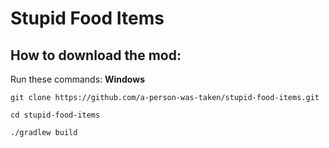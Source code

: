 # Stupid Food Items
## How to download the mod:
Run these commands:
**Windows**

`git clone https://github.com/a-person-was-taken/stupid-food-items.git`

`cd stupid-food-items`

`./gradlew build`
